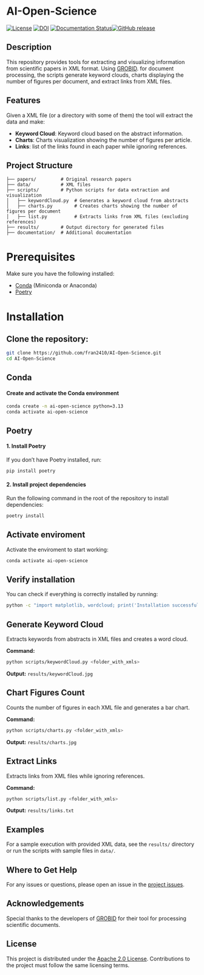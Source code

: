 # AI-Open-Science

[![License](http://img.shields.io/:license-apache-blue.svg)](http://www.apache.org/licenses/LICENSE-2.0.html)  [![DOI](https://zenodo.org/badge/927066469.svg)](https://doi.org/10.5281/zenodo.14882666)
  [![Documentation Status](https://readthedocs.org/projects/ai-open-science/badge/?version=latest)](https://readthedocs.org/projects/ai-open-science/?badge=latest)[![GitHub release](https://img.shields.io/github/release/fran2410/AI-Open-Science.svg)](https://github.com/fran2410/AI-Open-Science/releases/)

## Description

This repository provides tools for extracting and visualizing information from scientific papers in XML format. Using [GROBID](https://github.com/kermitt2/grobid). for document processing, the scripts generate keyword clouds, charts displaying the number of figures per document, and extract links from XML files.

## Features
Given a XML file (or a directory with some of them) the tool will extract the data and make:
- **Keyword Cloud**: Keyword cloud based on the abstract information.
- **Charts**: Charts visualization showing the number of figures per article.
- **Links**: list of the links found in each paper while ignoring references.

## Project Structure

```
├── papers/         # Original research papers
├── data/           # XML files 
├── scripts/        # Python scripts for data extraction and visualization
│   ├── keywordCloud.py  # Generates a keyword cloud from abstracts
│   ├── charts.py        # Creates charts showing the number of figures per document
│   ├── list.py          # Extracts links from XML files (excluding references)
├── results/        # Output directory for generated files
├── documentation/  # Additional documentation 
```

# Prerequisites

Make sure you have the following installed:
- [Conda](https://docs.conda.io/en/latest/miniconda.html) (Miniconda or Anaconda)
- [Poetry](https://python-poetry.org/docs/#installation)

# Installation

##  Clone the repository:
   ```bash
   git clone https://github.com/fran2410/AI-Open-Science.git
   cd AI-Open-Science
   ```
## Conda

#### Create and activate the Conda environment
```bash
conda create -n ai-open-science python=3.13 
conda activate ai-open-science
```

## Poetry

#### 1. Install Poetry
If you don’t have Poetry installed, run:
```bash
pip install poetry
```

#### 2. Install project dependencies
Run the following command in the root of the repository to install dependencies:
```bash
poetry install
```

## Activate enviroment
Activate the enviroment to start working:
```bash
conda activate ai-open-science
```

## Verify installation
You can check if everything is correctly installed by running:
```bash
python -c "import matplotlib, wordcloud; print('Installation successful')"
```

## Generate Keyword Cloud  
Extracts keywords from abstracts in XML files and creates a word cloud.

**Command:**
```bash
python scripts/keywordCloud.py <folder_with_xmls>
```
**Output:** `results/keywordCloud.jpg`

## Chart Figures Count  
Counts the number of figures in each XML file and generates a bar chart.

**Command:**
```bash
python scripts/charts.py <folder_with_xmls>
```
**Output:** `results/charts.jpg`

## Extract Links  
Extracts links from XML files while ignoring references.

**Command:**
```bash
python scripts/list.py <folder_with_xmls>
```
**Output:** `results/links.txt`

## Examples

For a sample execution with provided XML data, see the `results/` directory or run the scripts with sample files in `data/`.

## Where to Get Help

For any issues or questions, please open an issue in the [project issues](https://github.com/fran2410/AI-Open-Science/issues).

## Acknowledgements

Special thanks to the developers of [GROBID](https://github.com/kermitt2/grobid) for their tool for processing scientific documents.

## License

This project is distributed under the [Apache 2.0 License](http://www.apache.org/licenses/LICENSE-2.0). Contributions to the project must follow the same licensing terms.

